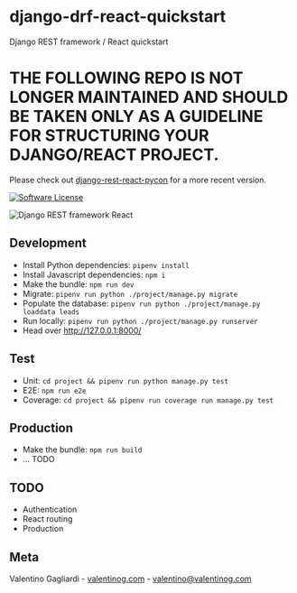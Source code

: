 # django-drf-react-quickstart
Django REST framework / React quickstart

# THE FOLLOWING REPO IS NOT LONGER MAINTAINED AND SHOULD BE TAKEN ONLY AS A GUIDELINE FOR STRUCTURING YOUR DJANGO/REACT PROJECT.

Please check out [django-rest-react-pycon](https://github.com/valentinogagliardi/django-rest-react-pycon) for a more recent version.

[![Software License](https://img.shields.io/badge/license-MIT-brightgreen.svg?style=flat)](LICENSE)

![Django REST framework React](https://www.valentinog.com/blog/wp-content/uploads/2018/01/django-rest-framework-react.png)

## Development

* Install Python dependencies: `pipenv install`
* Install Javascript dependencies: `npm i`
* Make the bundle: `npm run dev`
* Migrate: `pipenv run python ./project/manage.py migrate`
* Populate the database: `pipenv run python ./project/manage.py loaddata leads`
* Run locally: `pipenv run python ./project/manage.py runserver`
* Head over http://127.0.0.1:8000/

## Test

* Unit: `cd project && pipenv run python manage.py test`
* E2E: `npm run e2e`
* Coverage: `cd project && pipenv run coverage run manage.py test`

## Production

* Make the bundle: `npm run build`
* ... TODO

## TODO

* Authentication
* React routing
* Production

## Meta

Valentino Gagliardi - [valentinog.com](https://www.valentinog.com) - valentino@valentinog.com


